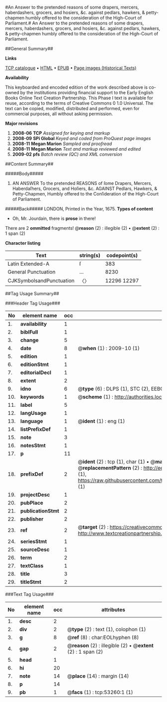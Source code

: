 #An Answer to the pretended reasons of some drapers, mercers, haberdashers, grocers, and hosiers, &c. against pedlars, hawkers, & petty-chapmen humbly offered to the consideration of the High-Court of Parliament.#
An Answer to the pretended reasons of some drapers, mercers, haberdashers, grocers, and hosiers, &c. against pedlars, hawkers, & petty-chapmen humbly offered to the consideration of the High-Court of Parliament.

##General Summary##

**Links**

[TCP catalogue](http://www.ota.ox.ac.uk/tcp/)  • 
[HTML](http://tei.it.ox.ac.uk/tcp/Texts-HTML/free/A25/A25612.html)  • 
[EPUB](http://tei.it.ox.ac.uk/tcp/Texts-EPUB/free/A25/A25612.epub) • 
[Page images (Historical Texts)](https://data.historicaltexts.jisc.ac.uk/view?pubId=eebo-12061956e&pageId=eebo-12061956e-53260-1)

**Availability**

This keyboarded and encoded edition of the
	       work described above is co-owned by the institutions
	       providing financial support to the Early English Books
	       Online Text Creation Partnership. This Phase I text is
	       available for reuse, according to the terms of Creative
	       Commons 0 1.0 Universal. The text can be copied,
	       modified, distributed and performed, even for
	       commercial purposes, all without asking permission.

**Major revisions**

1. __2008-06__ __TCP__ *Assigned for keying and markup*
1. __2008-09__ __SPi Global__ *Keyed and coded from ProQuest page images*
1. __2008-11__ __Megan Marion__ *Sampled and proofread*
1. __2008-11__ __Megan Marion__ *Text and markup reviewed and edited*
1. __2009-02__ __pfs__ *Batch review (QC) and XML conversion*

##Content Summary##

#####Body#####

1. AN ANSWER To the pretended REASONS of ſome Drapers, Mercers, Haberdaſhers, Grocers, and Hoſiers, &c. AGAINST Pedlars, Hawkers, & Petty-Chapmen, Humbly offered to the Conſideration of the High-Court of Parliament.

#####Back#####
LONDON, Printed in the Year, 1675.
**Types of content**

  * Oh, Mr. Jourdain, there is **prose** in there!

There are 2 **ommitted** fragments! 
 @__reason__ (2) : illegible (2)  •  @__extent__ (2) : 1 span (2)

**Character listing**


|Text|string(s)|codepoint(s)|
|---|---|---|
|Latin Extended-A|ſ|383|
|General Punctuation|…|8230|
|CJKSymbolsandPunctuation|〈〉|12296 12297|

##Tag Usage Summary##

###Header Tag Usage###

|No|element name|occ|attributes|
|---|---|---|---|
|1.|__availability__|1||
|2.|__biblFull__|1||
|3.|__change__|5||
|4.|__date__|8| @__when__ (1) : 2009-10 (1)|
|5.|__edition__|1||
|6.|__editionStmt__|1||
|7.|__editorialDecl__|1||
|8.|__extent__|2||
|9.|__idno__|6| @__type__ (6) : DLPS (1), STC (2), EEBO-CITATION (1), OCLC (1), VID (1)|
|10.|__keywords__|1| @__scheme__ (1) : http://authorities.loc.gov/ (1)|
|11.|__label__|5||
|12.|__langUsage__|1||
|13.|__language__|1| @__ident__ (1) : eng (1)|
|14.|__listPrefixDef__|1||
|15.|__note__|3||
|16.|__notesStmt__|1||
|17.|__p__|11||
|18.|__prefixDef__|2| @__ident__ (2) : tcp (1), char (1)  •  @__matchPattern__ (2) : ([0-9\-]+):([0-9IVX]+) (1), (.+) (1)  •  @__replacementPattern__ (2) : http://eebo.chadwyck.com/downloadtiff?vid=$1&page=$2 (1), https://raw.githubusercontent.com/textcreationpartnership/Texts/master/tcpchars.xml#$1 (1)|
|19.|__projectDesc__|1||
|20.|__pubPlace__|2||
|21.|__publicationStmt__|2||
|22.|__publisher__|2||
|23.|__ref__|2| @__target__ (2) : https://creativecommons.org/publicdomain/zero/1.0/ (1), http://www.textcreationpartnership.org/docs/. (1)|
|24.|__seriesStmt__|1||
|25.|__sourceDesc__|1||
|26.|__term__|2||
|27.|__textClass__|1||
|28.|__title__|3||
|29.|__titleStmt__|2||


###Text Tag Usage###

|No|element name|occ|attributes|
|---|---|---|---|
|1.|__desc__|2||
|2.|__div__|2| @__type__ (2) : text (1), colophon (1)|
|3.|__g__|8| @__ref__ (8) : char:EOLhyphen (8)|
|4.|__gap__|2| @__reason__ (2) : illegible (2)  •  @__extent__ (2) : 1 span (2)|
|5.|__head__|1||
|6.|__hi__|20||
|7.|__note__|14| @__place__ (14) : margin (14)|
|8.|__p__|14||
|9.|__pb__|1| @__facs__ (1) : tcp:53260:1 (1)|
